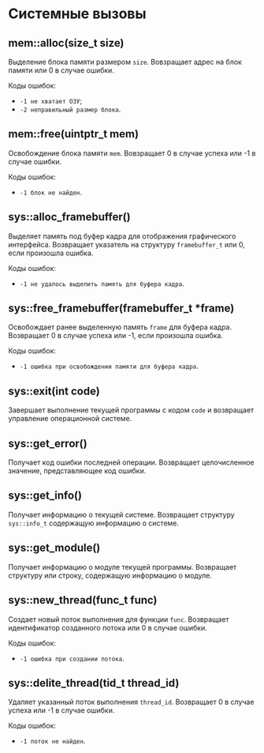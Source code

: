 # Системные вызовы

## mem::alloc(size_t size)

Выделение блока памяти размером `size`. 
Вовзращает адрес на блок памяти или 0 в случае ошибки.

Коды ошибок:

- `-1 не хватает ОЗУ`;
- `-2 неправильный размер блока`.

## mem::free(uintptr_t mem)

Освобождение блока памяти `mem`. 
Вовзращает 0 в случае успеха или -1 в случае ошибки.

Коды ошибок:

-  `-1 блок не найден`.


## sys::alloc_framebuffer()

Выделяет память под буфер кадра для отображения графического интерфейса. 
Возвращает указатель на структуру `framebuffer_t` или 0, если произошла ошибка. 

Коды ошибок:

- `-1 не удалось выделить память для буфера кадра`.

## sys::free_framebuffer(framebuffer_t *frame)

Освобождает ранее выделенную память `frame` для буфера кадра. Возвращает 0 в случае успеха или -1, если произошла ошибка.

Коды ошибок:

- `-1 ошибка при освобождении памяти для буфера кадра`.

## sys::exit(int code)

Завершает выполнение текущей программы с кодом `code` и возвращает управление операционной системе.

## sys::get_error()

Получает код ошибки последней операции. Возвращает целочисленное значение, представляющее код ошибки.

## sys::get_info()

Получает информацию о текущей системе. Возвращает структуру `sys::info_t` содержащую информацию о системе.

## sys::get_module()

Получает информацию о модуле текущей программы. Возвращает структуру или строку, содержащую информацию о модуле.

## sys::new_thread(func_t func)

Создает новый поток выполнения для функции `func`. Возвращает идентификатор созданного потока или 0 в случае ошибки.

Коды ошибок:

- `-1 ошибка при создании потока`.

## sys::delite_thread(tid_t thread_id)

Удаляет указанный поток выполнения `thread_id`. Возвращает 0 в случае успеха или -1 в случае ошибки.

Коды ошибок:

- `-1 поток не найден`.
